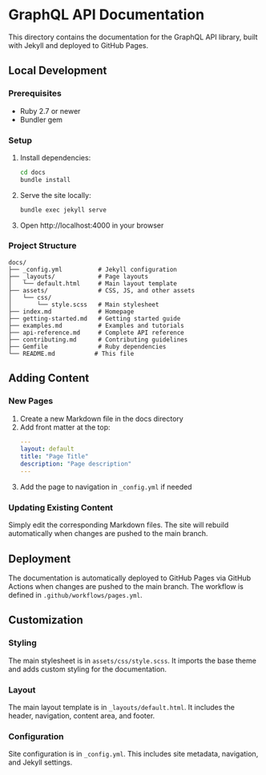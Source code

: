 # GraphQL API Documentation

This directory contains the documentation for the GraphQL API library, built with Jekyll and deployed to GitHub Pages.

## Local Development

### Prerequisites

- Ruby 2.7 or newer
- Bundler gem

### Setup

1. Install dependencies:
   ```bash
   cd docs
   bundle install
   ```

2. Serve the site locally:
   ```bash
   bundle exec jekyll serve
   ```

3. Open http://localhost:4000 in your browser

### Project Structure

```
docs/
├── _config.yml          # Jekyll configuration
├── _layouts/            # Page layouts
│   └── default.html     # Main layout template
├── assets/              # CSS, JS, and other assets
│   └── css/
│       └── style.scss   # Main stylesheet
├── index.md             # Homepage
├── getting-started.md   # Getting started guide
├── examples.md          # Examples and tutorials
├── api-reference.md     # Complete API reference
├── contributing.md      # Contributing guidelines
├── Gemfile              # Ruby dependencies
└── README.md           # This file
```

## Adding Content

### New Pages

1. Create a new Markdown file in the docs directory
2. Add front matter at the top:
   ```yaml
   ---
   layout: default
   title: "Page Title"
   description: "Page description"
   ---
   ```
3. Add the page to navigation in `_config.yml` if needed

### Updating Existing Content

Simply edit the corresponding Markdown files. The site will rebuild automatically when changes are pushed to the main branch.

## Deployment

The documentation is automatically deployed to GitHub Pages via GitHub Actions when changes are pushed to the main branch. The workflow is defined in `.github/workflows/pages.yml`.

## Customization

### Styling

The main stylesheet is in `assets/css/style.scss`. It imports the base theme and adds custom styling for the documentation.

### Layout

The main layout template is in `_layouts/default.html`. It includes the header, navigation, content area, and footer.

### Configuration

Site configuration is in `_config.yml`. This includes site metadata, navigation, and Jekyll settings.